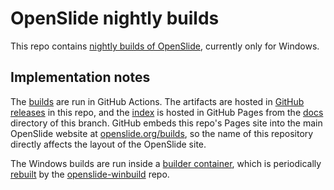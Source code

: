 # OpenSlide nightly builds

This repo contains [nightly builds of OpenSlide][builds], currently only for
Windows.

## Implementation notes

The [builds][workflow] are run in GitHub Actions.  The artifacts are hosted
in [GitHub releases][releases] in this repo, and the [index][builds] is
hosted in GitHub Pages from the [docs](docs) directory of this branch.
GitHub embeds this repo's Pages site into the main OpenSlide website at
[openslide.org/builds](https://openslide.org/builds/), so the name of this
repository directly affects the layout of the OpenSlide site.

The Windows builds are run inside a [builder container][container], which
is periodically [rebuilt][workflow-container] by the
[openslide-winbuild][openslide-winbuild] repo.

[builds]: https://openslide.org/builds/
[container]: https://github.com/openslide/openslide-winbuild/pkgs/container/winbuild-builder
[openslide-winbuild]: https://github.com/openslide/openslide-winbuild
[releases]: https://github.com/openslide/builds/releases/
[workflow]: https://github.com/openslide/builds/actions/workflows/winbuild.yml
[workflow-container]: https://github.com/openslide/openslide-winbuild/actions/workflows/container.yml
